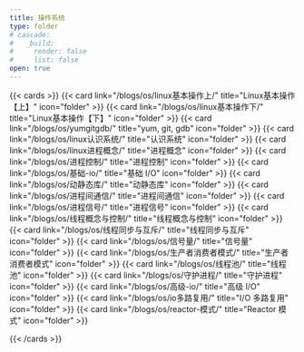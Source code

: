 ```yaml
---
title: 操作系统
type: folder
# cascade:
#   _build:
#     render: false
#     list: false
open: true
---
```


{{< cards >}}
  {{< card link="/blogs/os/linux基本操作上/" title="Linux基本操作【上】" icon="folder" >}}
  {{< card link="/blogs/os/linux基本操作下/" title="Linux基本操作【下】" icon="folder" >}}
  {{< card link="/blogs/os/yumgitgdb/" title="yum, git, gdb" icon="folder" >}}
  {{< card link="/blogs/os/linux认识系统/" title="认识系统" icon="folder" >}}
  {{< card link="/blogs/os/linux进程概念/" title="进程概念" icon="folder" >}}
  {{< card link="/blogs/os/进程控制/" title="进程控制" icon="folder" >}}
  {{< card link="/blogs/os/基础-io/" title="基础 I/O" icon="folder" >}}
  {{< card link="/blogs/os/动静态库/" title="动静态库" icon="folder" >}}
  {{< card link="/blogs/os/进程间通信/" title="进程间通信" icon="folder" >}}
  {{< card link="/blogs/os/进程信号/" title="进程信号" icon="folder" >}}
  {{< card link="/blogs/os/线程概念与控制/" title="线程概念与控制" icon="folder" >}}
  {{< card link="/blogs/os/线程同步与互斥/" title="线程同步与互斥" icon="folder" >}}
  {{< card link="/blogs/os/信号量/" title="信号量" icon="folder" >}}
  {{< card link="/blogs/os/生产者消费者模式/" title="生产者消费者模式" icon="folder" >}}
  {{< card link="/blogs/os/线程池/" title="线程池" icon="folder" >}}
  {{< card link="/blogs/os/守护进程/" title="守护进程" icon="folder" >}}
  {{< card link="/blogs/os/高级-io/" title="高级 I/O" icon="folder" >}}
  {{< card link="/blogs/os/io多路复用/" title="I/O 多路复用" icon="folder" >}}
  {{< card link="/blogs/os/reactor-模式/" title="Reactor 模式" icon="folder" >}}
  <!-- {{< card link="/blogs/os/" title="" icon="folder" >}}
  {{< card link="/blogs/os/" title="" icon="folder" >}} -->
{{< /cards >}}